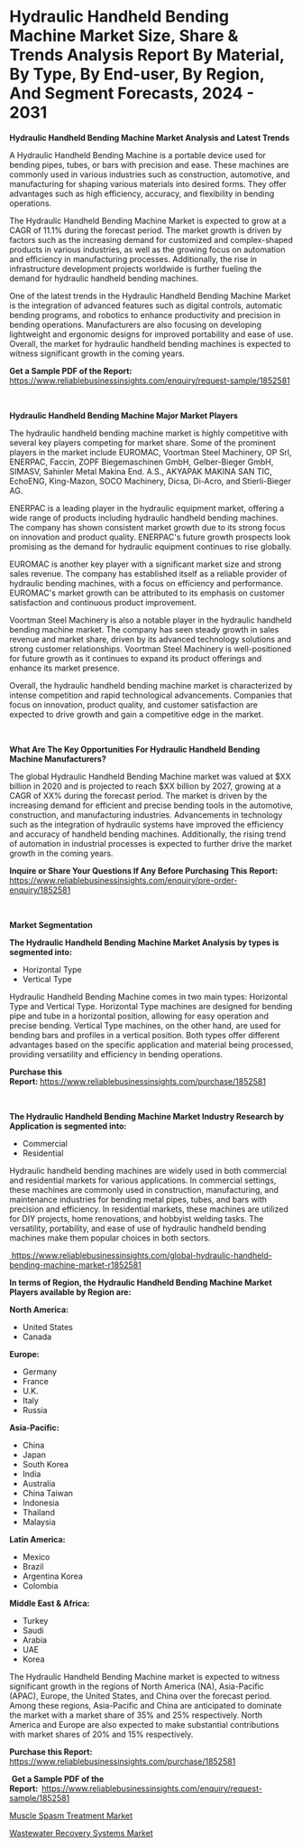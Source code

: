 <p><h1>Hydraulic Handheld Bending Machine Market Size, Share & Trends Analysis Report By Material, By Type, By End-user, By Region, And Segment Forecasts, 2024 - 2031</h1></p><p><strong>Hydraulic Handheld Bending Machine Market Analysis and Latest Trends</strong></p>
<p><p>A Hydraulic Handheld Bending Machine is a portable device used for bending pipes, tubes, or bars with precision and ease. These machines are commonly used in various industries such as construction, automotive, and manufacturing for shaping various materials into desired forms. They offer advantages such as high efficiency, accuracy, and flexibility in bending operations.</p><p>The Hydraulic Handheld Bending Machine Market is expected to grow at a CAGR of 11.1% during the forecast period. The market growth is driven by factors such as the increasing demand for customized and complex-shaped products in various industries, as well as the growing focus on automation and efficiency in manufacturing processes. Additionally, the rise in infrastructure development projects worldwide is further fueling the demand for hydraulic handheld bending machines.</p><p>One of the latest trends in the Hydraulic Handheld Bending Machine Market is the integration of advanced features such as digital controls, automatic bending programs, and robotics to enhance productivity and precision in bending operations. Manufacturers are also focusing on developing lightweight and ergonomic designs for improved portability and ease of use. Overall, the market for hydraulic handheld bending machines is expected to witness significant growth in the coming years.</p></p>
<p><strong>Get a Sample PDF of the Report:&nbsp;</strong> <a href="https://www.reliablebusinessinsights.com/enquiry/request-sample/1852581">https://www.reliablebusinessinsights.com/enquiry/request-sample/1852581</a></p>
<p>&nbsp;</p>
<p><strong>Hydraulic Handheld Bending Machine Major Market Players</strong></p>
<p><p>The hydraulic handheld bending machine market is highly competitive with several key players competing for market share. Some of the prominent players in the market include EUROMAC, Voortman Steel Machinery, OP Srl, ENERPAC, Faccin, ZOPF Biegemaschinen GmbH, Gelber-Bieger GmbH, SIMASV, Sahinler Metal Makina End. A.S., AKYAPAK MAKINA SAN TIC, EchoENG, King-Mazon, SOCO Machinery, Dicsa, Di-Acro, and Stierli-Bieger AG.</p><p>ENERPAC is a leading player in the hydraulic equipment market, offering a wide range of products including hydraulic handheld bending machines. The company has shown consistent market growth due to its strong focus on innovation and product quality. ENERPAC's future growth prospects look promising as the demand for hydraulic equipment continues to rise globally.</p><p>EUROMAC is another key player with a significant market size and strong sales revenue. The company has established itself as a reliable provider of hydraulic bending machines, with a focus on efficiency and performance. EUROMAC's market growth can be attributed to its emphasis on customer satisfaction and continuous product improvement.</p><p>Voortman Steel Machinery is also a notable player in the hydraulic handheld bending machine market. The company has seen steady growth in sales revenue and market share, driven by its advanced technology solutions and strong customer relationships. Voortman Steel Machinery is well-positioned for future growth as it continues to expand its product offerings and enhance its market presence.</p><p>Overall, the hydraulic handheld bending machine market is characterized by intense competition and rapid technological advancements. Companies that focus on innovation, product quality, and customer satisfaction are expected to drive growth and gain a competitive edge in the market.</p></p>
<p>&nbsp;</p>
<p><strong>What Are The Key Opportunities For Hydraulic Handheld Bending Machine Manufacturers?</strong></p>
<p><p>The global Hydraulic Handheld Bending Machine market was valued at $XX billion in 2020 and is projected to reach $XX billion by 2027, growing at a CAGR of XX% during the forecast period. The market is driven by the increasing demand for efficient and precise bending tools in the automotive, construction, and manufacturing industries. Advancements in technology such as the integration of hydraulic systems have improved the efficiency and accuracy of handheld bending machines. Additionally, the rising trend of automation in industrial processes is expected to further drive the market growth in the coming years.</p></p>
<p><strong>Inquire or Share Your Questions If Any Before Purchasing This Report:</strong> <a href="https://www.reliablebusinessinsights.com/enquiry/pre-order-enquiry/1852581">https://www.reliablebusinessinsights.com/enquiry/pre-order-enquiry/1852581</a></p>
<p>&nbsp;</p>
<p><strong>Market Segmentation</strong></p>
<p><strong>The Hydraulic Handheld Bending Machine Market Analysis by types is segmented into:</strong></p>
<p><ul><li>Horizontal Type</li><li>Vertical Type</li></ul></p>
<p><p>Hydraulic Handheld Bending Machine comes in two main types: Horizontal Type and Vertical Type. Horizontal Type machines are designed for bending pipe and tube in a horizontal position, allowing for easy operation and precise bending. Vertical Type machines, on the other hand, are used for bending bars and profiles in a vertical position. Both types offer different advantages based on the specific application and material being processed, providing versatility and efficiency in bending operations.</p></p>
<p><strong>Purchase this Report:&nbsp;</strong><a href="https://www.reliablebusinessinsights.com/purchase/1852581">https://www.reliablebusinessinsights.com/purchase/1852581</a></p>
<p>&nbsp;</p>
<p><strong>The Hydraulic Handheld Bending Machine Market Industry Research by Application is segmented into:</strong></p>
<p><ul><li>Commercial</li><li>Residential</li></ul></p>
<p><p>Hydraulic handheld bending machines are widely used in both commercial and residential markets for various applications. In commercial settings, these machines are commonly used in construction, manufacturing, and maintenance industries for bending metal pipes, tubes, and bars with precision and efficiency. In residential markets, these machines are utilized for DIY projects, home renovations, and hobbyist welding tasks. The versatility, portability, and ease of use of hydraulic handheld bending machines make them popular choices in both sectors.</p></p>
<p><a href="https://www.reliablebusinessinsights.com/global-hydraulic-handheld-bending-machine-market-r1852581">&nbsp;https://www.reliablebusinessinsights.com/global-hydraulic-handheld-bending-machine-market-r1852581</a></p>
<p><strong>In terms of Region, the Hydraulic Handheld Bending Machine Market Players available by Region are:</strong></p>
<p>
    <p> <strong> North America: </strong>
        <ul>
            <li>United States</li>
            <li>Canada</li>
        </ul>
        </p> 
    <p> <strong> Europe: </strong>
        <ul>
            <li>Germany</li>
            <li>France</li>
            <li>U.K.</li>
            <li>Italy</li>
            <li>Russia</li>
        </ul>
        </p> 
    <p> <strong> Asia-Pacific: </strong>
        <ul>
            <li>China</li>
            <li>Japan</li>
            <li>South Korea</li>
            <li>India</li>
            <li>Australia</li>
            <li>China Taiwan</li>
            <li>Indonesia</li>
            <li>Thailand</li>
            <li>Malaysia</li>
        </ul>
        </p> 
    <p> <strong> Latin America: </strong>
        <ul>
            <li>Mexico</li>
            <li>Brazil</li>
            <li>Argentina Korea</li>
            <li>Colombia</li>
        </ul>
        </p> 
    <p> <strong> Middle East & Africa: </strong>
        <ul>
            <li>Turkey</li>
            <li>Saudi</li>
            <li>Arabia</li>
            <li>UAE</li>
            <li>Korea</li>
        </ul>
    </p>
    </p>
<p><p>The Hydraulic Handheld Bending Machine market is expected to witness significant growth in the regions of North America (NA), Asia-Pacific (APAC), Europe, the United States, and China over the forecast period. Among these regions, Asia-Pacific and China are anticipated to dominate the market with a market share of 35% and 25% respectively. North America and Europe are also expected to make substantial contributions with market shares of 20% and 15% respectively.</p></p>
<p><strong>Purchase this Report: </strong><a href="https://www.reliablebusinessinsights.com/purchase/1852581">https://www.reliablebusinessinsights.com/purchase/1852581</a></p>
<p>&nbsp;<strong>Get a Sample PDF of the Report:&nbsp;&nbsp;</strong><a href="https://www.reliablebusinessinsights.com/enquiry/request-sample/1852581">https://www.reliablebusinessinsights.com/enquiry/request-sample/1852581</a></p>
<p><strong></strong></p>
<p><p><a href="https://view.publitas.com/reportprime-1/insights-into-the-muscle-spasm-treatment-market-market-players-market-size-geographical-regions-and-forecast-2024-2031/">Muscle Spasm Treatment Market</a></p><p><a href="https://github.com/AdrianaPaucek2023/Market-Research-Report-List-1/blob/main/wastewater-recovery-systems-market.md">Wastewater Recovery Systems Market</a></p></p>
